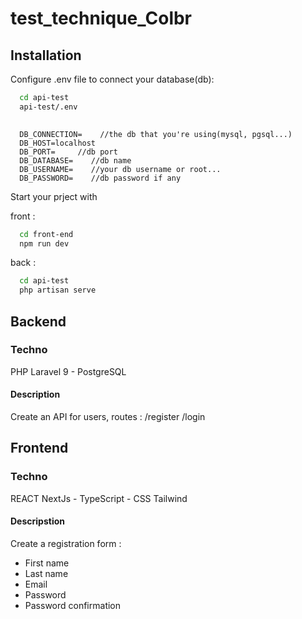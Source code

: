 # test_technique_Colbr

## Installation

Configure .env file to connect your database(db):

```bash
  cd api-test
  api-test/.env
  
```

```
  DB_CONNECTION=    //the db that you're using(mysql, pgsql...)
  DB_HOST=localhost 
  DB_PORT=     //db port
  DB_DATABASE=    //db name
  DB_USERNAME=    //your db username or root...
  DB_PASSWORD=    //db password if any
```

Start your prject with 

front :

```bash
  cd front-end
  npm run dev
```

back :

```bash
  cd api-test
  php artisan serve
```

## Backend
### Techno
PHP Laravel 9 - PostgreSQL



#### Description
Create an API for users, routes : /register  /login



## Frontend
### Techno
REACT NextJs - TypeScript - CSS Tailwind 



#### Descripstion
Create a registration form :
- First name
- Last name
- Email
- Password
- Password confirmation
